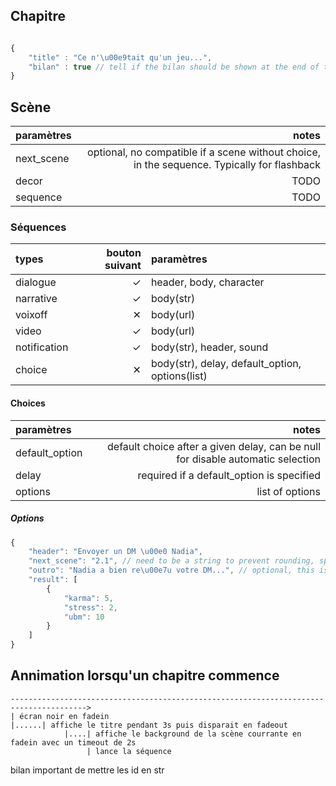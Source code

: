## Chapitre

```js

{
    "title" : "Ce n'\u00e9tait qu'un jeu...", 
    "bilan" : true // tell if the bilan should be shown at the end of the chapter.
}

```

## Scène

| paramètres     |  notes                                                                                      |
|:-------------- | -------------------------------------------------------------------------------------------:|
| next_scene     | optional, no compatible if a scene without choice, in the sequence. Typically for flashback |
| decor          | TODO                                                                                        |
| sequence       | TODO                                                                                        |




### Séquences

| types        |  bouton suivant | paramètres                                      |
|:------------ | ---------------:|:----------------------------------------------- |
| dialogue     |               ✓ | header, body, character                         |
| narrative    |               ✓ | body(str)                                       |
| voixoff      |               ✕ | body(url)                                       |
| video        |               ✓ | body(url)                                       |
| notification |               ✓ | body(str), header, sound                        |
| choice       |               ✕ | body(str), delay, default_option, options(list) |

#### Choices

| paramètres     |  notes                                                                          |
|:-------------- | -------------------------------------------------------------------------------:|
| default_option | default choice after a given delay, can be null for disable automatic selection |
| delay          | required if a default_option is specified                                       |
| options        | list of options                                                                 |

##### Options

```js
{
    "header": "Envoyer un DM \u00e0 Nadia",
    "next_scene": "2.1", // need to be a string to prevent rounding, special cast..
    "outro": "Nadia a bien re\u00e7u votre DM...", // optional, this is a message that has to be shown before the next scene
    "result": [
        {
            "karma": 5,
            "stress": 2,
            "ubm": 10
        }
    ]
}

```

## Annimation lorsqu'un chapitre commence
```
--------------------------------------------------------------------------------------->
| écran noir en fadein
|......| affiche le titre pendant 3s puis disparait en fadeout
            |....| affiche le background de la scène courrante en fadein avec un timeout de 2s
                 | lance la séquence
```

bilan
important de mettre les id en str